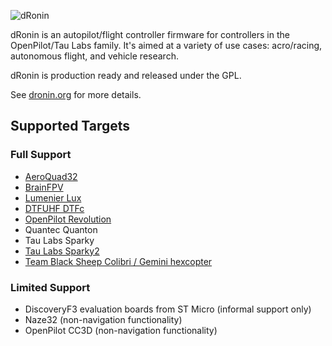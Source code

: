![dRonin](http://dronin.org/assets/images/logos/logo_final_full.png)

dRonin is an autopilot/flight controller firmware for controllers in the OpenPilot/Tau Labs family.  It's aimed at a variety of use cases: acro/racing, autonomous flight, and vehicle research.

dRonin is production ready and released under the GPL.

See [dronin.org](http://dronin.org) for more details.

## Supported Targets

### Full Support

- [AeroQuad32](http://aeroquad.com/showwiki.php?title=AeroQuad32-Flight-Control-Board-v2)
- [BrainFPV](http://brainfpv.com/)
- [Lumenier Lux](http://www.getfpv.com/lumenier-lux-flight-controller.html)
- [DTFUHF DTFc](http://www.dtfuhf.com/)
- [OpenPilot Revolution](http://www.readytoflyquads.com/openpilot-cc3d-revolution-acro)
- Quantec Quanton
- Tau Labs Sparky
- [Tau Labs Sparky2](https://github.com/TauLabs/TauLabs/wiki/Sparky2)
- [Team Black Sheep Colibri / Gemini hexcopter](http://team-blacksheep.com/products/prod:gemini)

### Limited Support

- DiscoveryF3 evaluation boards from ST Micro (informal support only)
- Naze32 (non-navigation functionality)
- OpenPilot CC3D (non-navigation functionality)
